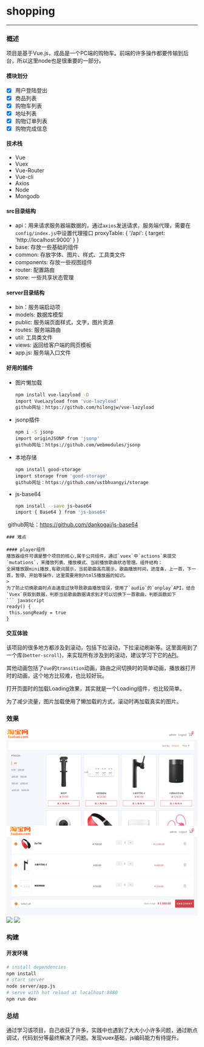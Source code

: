 # shopping

--------
### 概述
项目是基于Vue.js，成品是一个PC端的购物车。前端的许多操作都要传输到后台，所以这里node也是很重要的一部分。
#### 模块划分
> 
* [x] 用户登陆登出
* [x] 商品列表
* [x] 购物车列表
* [x] 地址列表
* [x] 购物订单列表
* [x] 购物完成信息
#### 技术栈
> 
*  Vue
*  Vuex
*  Vue-Router
*  Vue-cli
*  Axios
*  Node
*  Mongodb

#### src目录结构
* api：用来请求服务器端数据的，通过`axios`发送请求，服务端代理，需要在`config/index.js`中设置代理接口
    proxyTable: {
      '/api': {
        target: 'http://localhost:9000'
      }
    }
* base: 存放一些基础的组件 
* common: 存放字体、图片、样式、工具类文件
* components: 存放一些视图组件
* router: 配置路由
* store: 一些共享状态管理

#### server目录结构
* bin：服务端启动项
* models: 数据库模型
* public: 服务端页面样式，文字，图片资源
* routes: 服务端路由
* util: 工具类文件
* views: 返回给客户端的网页模板
* app.js: 服务端入口文件

#### 好用的插件
* 图片懒加载
  ``` bash
  npm install vue-lazyload -D
  import VueLazyload from 'vue-lazyload'
  github网址：https://github.com/hilongjw/vue-lazyload
  ```
* jsonp插件
  ``` bash
  npm i -S jsonp
  import originJSONP from 'jsonp'
  github网址：https://github.com/webmodules/jsonp
  ```
* 本地存储
  ``` bash
  npm install good-storage
  import storage from 'good-storage'
  github网址：https://github.com/ustbhuangyi/storage
  ```
* js-base64
  ``` bash
  npm install --save js-base64
  import { Base64 } from 'js-base64'
  github网址：https://github.com/dankogai/js-base64
  ```
### 难点

#### player组件
播放器组件可谓是整个项目的核心,属于公共组件，通过`vuex`中`actions`来提交`mutations`，来播放列表、播放模式、当前播放歌曲状态管理。组件结构：
全屏播放跟mini播放,有歌词展示，当前歌曲高亮展示，歌曲播放时间，进度条，上一首，下一首，暂停、开始等操作，这里需要用到html5播放器的知识。
> 
为了防止切换歌曲时点击速度过快导致歌曲播放错误，使用了`audio`的`onplay`API，结合`Vuex`获取到数据，判断当前歌曲数据请求到才可以切换下一首歌曲，判断函数如下
``` javascript
 ready() {
   this.songReady = true
 }
```
#### 交互体验
该项目的很多地方都涉及到滚动，包括下拉滚动，下拉滚动刷新等。这里面用到了一个库(`better-scroll`)，来实现所有涉及到的滚动，建议学习下它的[API](https://github.com/ustbhuangyi/better-scroll)。

其他动画包括了`Vue`的`transition`动画，路由之间切换时的简单动画，播放器打开时的动画，这个地方比较难，也比较好玩。

打开页面时的加载Loading效果，其实就是一个Loading组件，也比较简单。

为了减少流量，图片加载使用了懒加载的方式，滚动时再加载真实的图片。

### 效果
![](https://github.com/mengdianliang/shopping/blob/master/show/goodlist.png)
![](https://github.com/mengdianliang/shopping/blob/master/show/cart.png)
![](https://github.com/mengdianliang/my-music/blob/master/show/address.png)
![](https://github.com/mengdianliang/my-music/blob/master/show/order.png)
### 构建
#### 开发环境

``` bash
# install dependencies
npm install
# start server
node server/app.js
# serve with hot reload at localhost:8080
npm run dev
```
### 总结
通过学习该项目，自己收获了许多，实践中也遇到了大大小小许多问题，通过断点调试，代码划分等最终解决了问题。发现vuex基础，js编码能力有待提升。



